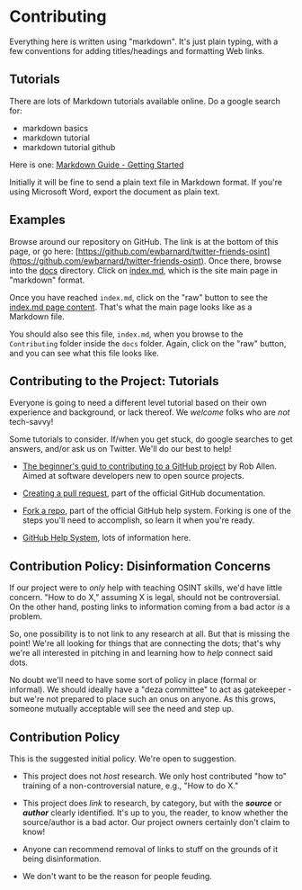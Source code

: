 # Contributing

Everything here is written using "markdown". It's just plain typing, with a few conventions
for adding titles/headings and formatting Web links.

## Tutorials

There are lots of Markdown tutorials available online. Do a google search for:

- markdown basics
- markdown tutorial
- markdown tutorial github

Here is one: [Markdown Guide - Getting Started](https://www.markdownguide.org/getting-started/)

Initially it will be fine to send a plain text file in Markdown format. If you're using
Microsoft Word, export the document as plain text.

## Examples

Browse around our repository on GitHub. The link is at the bottom of this page,
or go here: [https://github.com/ewbarnard/twitter-friends-osint](https://github.com/ewbarnard/twitter-friends-osint). Once there, browse into the
[docs](https://github.com/ewbarnard/twitter-friends-osint/tree/master/docs)
directory. Click on [index.md](https://github.com/ewbarnard/twitter-friends-osint/blob/master/docs/index.md),
which is the site main page in "markdown" format.

Once you have reached `index.md`, click on the "raw" button to see the
[index.md page content](https://raw.githubusercontent.com/ewbarnard/twitter-friends-osint/master/docs/index.md). That's what the main page looks like as a Markdown file.

You should also see this file, `index.md`, when you browse
to the `Contributing` folder inside
the `docs` folder.
Again, click on the "raw" button, and you can see what this file looks like.

## Contributing to the Project: Tutorials

Everyone is going to need a different level tutorial based on their own experience and
background, or lack thereof. We *welcome* folks who are *not* tech-savvy!

Some tutorials to consider. If/when you get stuck, do google searches to get answers,
and/or ask us on Twitter. We'll do our best to help!

- [The beginner's guid to contributing to a GitHub project](https://akrabat.com/the-beginners-guide-to-contributing-to-a-github-project/) by Rob Allen. Aimed at software developers new to open source projects.

- [Creating a pull request](https://help.github.com/articles/creating-a-pull-request/),
  part of the official GitHub documentation.

- [Fork a repo](https://help.github.com/articles/fork-a-repo/), part of the official
  GitHub help system. Forking is one of the steps you'll need to accomplish, so learn
  it when you're ready.
  
- [GitHub Help System](https://help.github.com/), lots of information here.

## Contribution Policy: Disinformation Concerns

If our project were to *only* help with teaching OSINT skills, we'd have little concern.
"How to do X," assuming X is legal, should not be controversial. On the other hand, posting
links to information coming from a bad actor *is* a problem. 

So, one possibility is to not link to any research at all. But that is missing the point!
We're all looking for things that are connecting the dots; that's why we're all interested
in pitching in and learning how to *help* connect said dots.

No doubt we'll need to have some sort of policy in place (formal or informal). We should
ideally have a "deza committee" to act as gatekeeper - but we're not prepared to place
such an onus on anyone. As this grows, someone mutually acceptable will see the need and
step up.

## Contribution Policy

This is the suggested initial policy. We're open to suggestion.

- This project does not *host* research. We only host contributed "how to" training of
  a non-controversial nature, e.g., "How to do X."
  
- This project does *link* to research, by category, but with the **_source_** or **_author_**
  clearly identified. It's up to you, the reader, to know whether the source/author is a
  bad actor. Our project owners certainly don't claim to know!
  
- Anyone can recommend removal of links to stuff on the grounds of it being disinformation.

- We don't want to be the reason for people feuding.